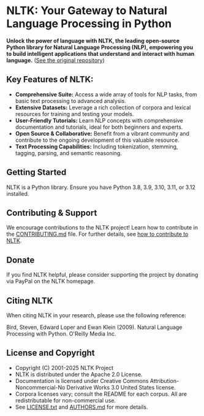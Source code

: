 # NLTK: Your Gateway to Natural Language Processing in Python

**Unlock the power of language with NLTK, the leading open-source Python library for Natural Language Processing (NLP), empowering you to build intelligent applications that understand and interact with human language.** ([See the original repository](https://github.com/nltk/nltk))

## Key Features of NLTK:

*   **Comprehensive Suite:** Access a wide array of tools for NLP tasks, from basic text processing to advanced analysis.
*   **Extensive Datasets:** Leverage a rich collection of corpora and lexical resources for training and testing your models.
*   **User-Friendly Tutorials:** Learn NLP concepts with comprehensive documentation and tutorials, ideal for both beginners and experts.
*   **Open Source & Collaborative:** Benefit from a vibrant community and contribute to the ongoing development of this valuable resource.
*   **Text Processing Capabilities:** Including tokenization, stemming, tagging, parsing, and semantic reasoning.

## Getting Started

NLTK is a Python library. Ensure you have Python 3.8, 3.9, 3.10, 3.11, or 3.12 installed.

## Contributing & Support

We encourage contributions to the NLTK project!  Learn how to contribute in the [CONTRIBUTING.md](CONTRIBUTING.md) file. For further details, see [how to contribute to NLTK](https://www.nltk.org/contribute.html).

## Donate

If you find NLTK helpful, please consider supporting the project by donating via PayPal on the NLTK homepage.

## Citing NLTK

When citing NLTK in your research, please use the following reference:

Bird, Steven, Edward Loper and Ewan Klein (2009).
Natural Language Processing with Python.  O'Reilly Media Inc.

## License and Copyright

*   Copyright (C) 2001-2025 NLTK Project
*   NLTK is distributed under the Apache 2.0 License.
*   Documentation is licensed under Creative Commons Attribution-Noncommercial-No Derivative Works 3.0 United States license.
*   Corpora licenses vary; consult the README for each corpus. All are redistributable for non-commercial use.
*   See [LICENSE.txt](LICENSE.txt) and [AUTHORS.md](AUTHORS.md) for more details.
